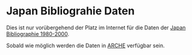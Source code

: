 # Japan Bibliograhie Daten

Dies ist nur vorübergehend der Platz im Internet für die Daten der [Japan Bibliographie 1980-2000](https://www.oeaw.ac.at/jb80).

Sobald wie möglich werden die Daten in [ARCHE](https://arche.acdh.oeaw.ac.at/browser/) verfügbar sein.